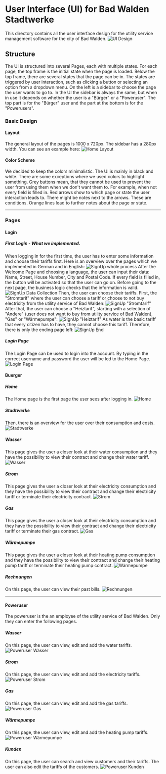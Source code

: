 # User Interface (UI) for Bad Walden Stadtwerke

This directory contains all the user interface design for the utility service management software for the city of Bad Walden.
![UI Design](Stadtwerke_UI.svg)

## Structure

The UI is structured into several Pages, each with multiple states.
For each page, the top frame is the initial state when the page is loaded. Below the top frame, there are several states that the page can be in. The states are triggered by user interaction, such as clicking a button or selecting an option from a dropdown menu. On the left is a sidebar to choose the page the user wants to go to. In the UI the sidebar is always the same, but when in use it depends on whether the user is a "Bürger" or a "Poweruser". The top part is for the "Bürger" user and the part at the bottom is for the "Powerusers".

### Basic Design

#### Layout

The general layout of the pages is 1000 x 720px. The sidebar has a 280px width. You can see an example here:
![Home Layout](Buerger/Exports/Home.svg)

#### Color Scheme

We decided to keep the colors minimalistic. The UI is mainly in black and white. There are some exceptions where we used colors to highlight something. Grey buttons mean, that they cannot be used to prevent the user from using them when we don't want them to. For example, when not every field is filled in.
Red arrows show to which page or state the user interaction leads to. There might be notes next to the arrows. These are conditions. Orange lines lead to further notes about the page or state.

---

### Pages

#### Login

##### First Login - What we implemented.

When logging in for the first time, the user has to enter some information and choose their tariffs first. 
Here is an overview over the pages which we implemented in German and in English:
![SignUp whole process](Login/Exports/SignUp.svg)
After the Welcome Page and choosing a language, the user can input their data: Name, Street, House Number, City and Postal Code. If every field is filled in, the button will be activated so that the user can go on. Before going to the next page, the business logic checks that the information is valid. 
![SignUp Data Collection](Login/Exports/SignUp_DataCollection.svg)
Then, the user can choose their tariffs. First, the "Stromtarif" where the user can choose a tariff or choose to not buy electricity from the utility service of Bad Walden:
![SignUp "Stromtarif"](Login/Exports/SignUp/SignUp_Stromtarif.svg)
After that, the user can choose a "Heiztarif", starting with a selection of "Andere" (user does not want to buy from utility service of Bad Walden), "Gas" or "Wärmepumpe":
![SignUp "Heiztarif"](Login/Exports/SignUp/SignUp_Heiztarif.svg)
As water is the basic tariff that every citizen has to have, they cannot choose this tariff. Therefore, there is only the ending page left:
![SignUp End](Login/Exports/SignUp/SignUp_End.svg)

##### Login Page

The Login Page can be used to login into the account. By typing in the correct username and password the user will be led to the Home Page.
![Login Page](Login/Exports/Login.svg)

#### Buerger

##### Home

The Home page is the first page the user sees after logging in.
![Home](Buerger/Exports/Home.svg)

##### Stadtwerke

Then, there is an overview for the user over their consumption and costs.
![Stadtwerke](Buerger/Exports/Stadtwerke.svg)

##### Wasser

This page gives the user a closer look at their water consumption and they have the possibility to view their contract and change their water tariff.
![Wasser](Buerger/Exports/Wasser.svg)

##### Strom

This page gives the user a closer look at their electricity consumption and they have the possibility to view their contract and change their electricity tariff or terminate their electricity contract.
![Strom](Buerger/Exports/Strom.svg)

##### Gas
This page gives the user a closer look at their electricity consumption and they have the possibility to view their contract and change their electricity tariff or terminate their gas contract.
![Gas](Buerger/Exports/Gas.svg)

##### Wärmepumpe

This page gives the user a closer look at their heating pump consumption and they have the possibility to view their contract and change their heating pump tariff or terminate their heating pump contract.
![Wärmepumpe](Buerger/Exports/Wärmepumpe.svg)

##### Rechnungen

On this page, the user can view their past bills.
![Rechnungen](Buerger/Exports/Rechnungen.svg)

---

#### Poweruser

The poweruser is the an employee of the utility service of Bad Walden. Only they can enter the following pages.

##### Wasser

On this page, the user can view, edit and add the water tariffs.
![Poweruser Wasser](Poweruser/Exports/P_Wasser.svg)

##### Strom

On this page, the user can view, edit and add the electricity tariffs.
![Poweruser Strom](Poweruser/Exports/P_Strom.svg)

##### Gas

On this page, the user can view, edit and add the gas tariffs.
![Poweruser Gas](Poweruser/Exports/P_Gas.svg)

##### Wärmepumpe

On this page, the user can view, edit and add the heating pump tariffs.
![Poweruser Wärmepumpe](Poweruser/Exports/P_Wärmepumpe.svg)

##### Kunden

On this page, the user can search and view customers and their tariffs. The user can also edit the tariffs of the customers.
![Poweruser Kunden](Poweruser/Exports/P_Kunden.svg)
